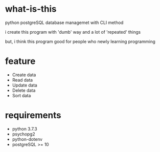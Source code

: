 # what-is-this

python postgreSQL database managemet with CLI method

i create this program with 'dumb' way and a lot of 'repeated' things

but, i think this program good for people who newly learning programming

# feature 

* Create data
* Read data
* Update data
* Delete data 
* Sort data

# requirements

* python 3.7.3
* psychopg2
* python-dotenv
* postgreSQL >= 10


